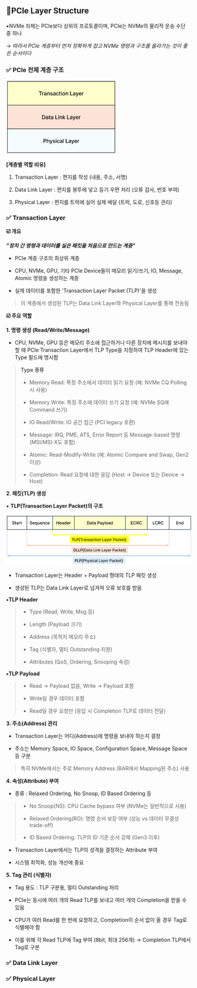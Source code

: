 ## 🌈PCIe Layer Structure

▪️NVMe 자체는 PCIe보다 상위의 프로토콜이며, PCIe는 NVMe의 물리적 운송 수단 중 하나

→ *따라서 PCIe 계층부터 먼저 정확하게 잡고 NVMe 명령과 구조를 올라가는 것이 좋은 순서이다*

### ✅ PCIe 전체 계층 구조

<img src="assets/PCIe Layer.png" width="300"/>

**[계층별 역할 비유]**

1. Transaction Layer : 편지를 작성 (내용, 주소, 서명)

2. Data Link Layer : 편지를 봉투에 넣고 등기 우편 처리 (오류 검사, 번호 부여)

3. Physical Layer : 편지를 트럭에 실어 실제 배달 (트럭, 도로, 신호등 관리)

### ✅ Transaction Layer

**☑️ 개요**

***"장치 간 명령과 데이터를 실은 패킷을 처음으로 만드는 계층"***

- PCIe 계층 구조의 최상위 계층

- CPU, NVMe, GPU, 기타 PCIe Device들이 메모리 읽기/쓰기, IO, Message, Atomic 명령을 생성하는 계층

- 실제 데이터를 포함한 'Transaction Layer Packet (TLP)'을 생성

> 이 계층에서 생성된 TLP는 Data Link Layer와 Physical Layer를 통해 전송됨

**☑️ 주요 역할**

**1. 명령 생성 (Read/Write/Message)**

- CPU, NVMe, GPU 등은 메모리 주소에 접근하거나 다른 장치에 메시지를 보내야 할 때 PCIe Transaction Layer에서 TLP Type을 지정하여 TLP Header에 있는 Type 필드에 명시함

> **Type 종류**
> 
> - Memory Read: 특정 주소에서 데이터 읽기 요청 (예: NVMe CQ Polling 시 사용)
>
> - Memory Write: 특정 주소에 데이터 쓰기 요청 (예: NVMe SQ에 Command 쓰기)
>
> - IO Read/Write: IO 공간 접근 (PCI legacy 호환)
>
> - Message: IRQ, PME, ATS, Error Report 등 Message-based 명령 (MSI/MSI-X도 포함)
>
> - Atomic: Read-Modify-Write (예: Atomic Compare and Swap, Gen2 이상)
>
> - Completion: Read 요청에 대한 응답 (Host → Device 또는 Device → Host)

**2. 패킷(TLP) 생성**

▪️ **TLP(Transaction Layer Packet)의 구조**

<img src="assets/TLP.png" width="650"/>

- Transaction Layer는 Header + Payload 형태의 TLP 패킷 생성

- 생성된 TLP는 Data Link Layer로 넘겨져 오류 보호를 받음

**▪️TLP Header**

> - Type (Read, Write, Msg 등)
>
> - Length (Payload 크기)
>
> - Address (목적지 메모리 주소)
>
> - Tag (식별자, 멀티 Outstanding 지원)
>
> - Attributes (QoS, Ordering, Snooping 속성)

**▪️TLP Payload**

> - Read → Payload 없음, Write → Payload 포함
>
> - Write일 경우 데이터 포함
>
> - Read일 경우 요청만 (응답 시 Completion TLP로 데이터 전달)

**3. 주소(Address) 관리** 

- Transaction Layer는 어디(Address)에 명령을 보내야 하는지 결정

- 주소는 Memory Space, IO Space, Configuration Space, Message Space 등 구분

> 특히 NVMe에서는 주로 Memory Address (BAR에서 Mapping된 주소) 사용

**4. 속성(Attribute) 부여**

- 종류 : Relaxed Ordering, No Snoop, ID Based Ordering 등

> - No Snoop(NS): CPU Cache bypass 여부 (NVMe는 일반적으로 사용)
>
> - Relaxed Ordering(RO): 명령 순서 보장 여부 (성능 vs 데이터 무결성 trade-off)
>
> - ID Based Ordering: TLP의 ID 기준 순서 강제 (Gen3 이후)

- Transaction Layer에서는 TLP의 성격을 결정하는 Attribute 부여

- 시스템 최적화, 성능 개선에 중요

**5. Tag 관리 (식별자)**

- Tag 용도 : TLP 구분용, 멀티 Outstanding 처리 

- PCIe는 동시에 여러 개의 Read TLP를 보내고 여러 개의 Completion을 받을 수 있음

- CPU가 여러 Read를 한 번에 요청하고, Completion이 순서 없이 올 경우 Tag로 식별해야 함

- 이를 위해 각 Read TLP에 Tag 부여 (8bit, 최대 256개) → Completion TLP에서 Tag로 구분

### ✅  Data Link Layer

### ✅  Physical Layer

